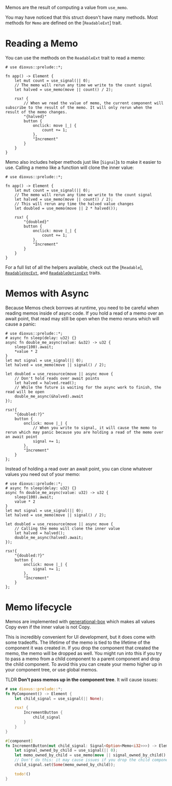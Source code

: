 Memos are the result of computing a value from `use_memo`.

You may have noticed that this struct doesn't have many methods. Most methods for `Memo` are defined on the [`ReadableExt`] trait.

# Reading a Memo

You can use the methods on the `ReadableExt` trait to read a memo:

```rust, no_run
# use dioxus::prelude::*;

fn app() -> Element {
    let mut count = use_signal(|| 0);
    // The memo will rerun any time we write to the count signal
    let halved = use_memo(move || count() / 2);

    rsx! {
        // When we read the value of memo, the current component will subscribe to the result of the memo. It will only rerun when the result of the memo changes.
        "{halved}"
        button {
            onclick: move |_| {
                count += 1;
            },
            "Increment"
        }
    }
}
```

Memo also includes helper methods just like [`Signal`]s to make it easier to use. Calling a memo like a function will clone the inner value:

```rust, no_run
# use dioxus::prelude::*;

fn app() -> Element {
    let mut count = use_signal(|| 0);
    // The memo will rerun any time we write to the count signal
    let halved = use_memo(move || count() / 2);
    // This will rerun any time the halved value changes
    let doubled = use_memo(move || 2 * halved());

    rsx! {
        "{doubled}"
        button {
            onclick: move |_| {
                count += 1;
            },
            "Increment"
        }
    }
}
```

For a full list of all the helpers available, check out the [`Readable`], [`ReadableVecExt`](crate::ReadableVecExt), and [`ReadableOptionExt`](crate::ReadableOptionExt) traits.

# Memos with Async

Because Memos check borrows at runtime, you need to be careful when reading memos inside of async code. If you hold a read of a memo over an await point, that read may still be open when the memo reruns which will cause a panic:

```rust, no_run
# use dioxus::prelude::*;
# async fn sleep(delay: u32) {}
async fn double_me_async(value: &u32) -> u32 {
    sleep(100).await;
    *value * 2
}
let mut signal = use_signal(|| 0);
let halved = use_memo(move || signal() / 2);

let doubled = use_resource(move || async move {
    // Don't hold reads over await points
    let halved = halved.read();
    // While the future is waiting for the async work to finish, the read will be open
    double_me_async(&halved).await
});

rsx!{
    "{doubled:?}"
    button {
        onclick: move |_| {
            // When you write to signal, it will cause the memo to rerun which may panic because you are holding a read of the memo over an await point
            signal += 1;
        },
        "Increment"
    }
};
```

Instead of holding a read over an await point, you can clone whatever values you need out of your memo:

```rust, no_run
# use dioxus::prelude::*;
# async fn sleep(delay: u32) {}
async fn double_me_async(value: u32) -> u32 {
    sleep(100).await;
    value * 2
}
let mut signal = use_signal(|| 0);
let halved = use_memo(move || signal() / 2);

let doubled = use_resource(move || async move {
    // Calling the memo will clone the inner value
    let halved = halved();
    double_me_async(halved).await;
});

rsx!{
    "{doubled:?}"
    button {
        onclick: move |_| {
            signal += 1;
        },
        "Increment"
    }
};
```

# Memo lifecycle

Memos are implemented with [generational-box](https://crates.io/crates/generational-box) which makes all values Copy even if the inner value is not Copy.

This is incredibly convenient for UI development, but it does come with some tradeoffs. The lifetime of the memo is tied to the lifetime of the component it was created in. If you drop the component that created the memo, the memo will be dropped as well. You might run into this if you try to pass a memo from a child component to a parent component and drop the child component. To avoid this you can create your memo higher up in your component tree, or use global memos.

TLDR **Don't pass memos up in the component tree**. It will cause issues:

```rust
# use dioxus::prelude::*;
fn MyComponent() -> Element {
    let child_signal = use_signal(|| None);

    rsx! {
        IncrementButton {
            child_signal
        }
    }
}

#[component]
fn IncrementButton(mut child_signal: Signal<Option<Memo<i32>>>) -> Element {
    let signal_owned_by_child = use_signal(|| 0);
    let memo_owned_by_child = use_memo(move || signal_owned_by_child() * 2);
    // Don't do this: it may cause issues if you drop the child component
    child_signal.set(Some(memo_owned_by_child));

    todo!()
}
```
